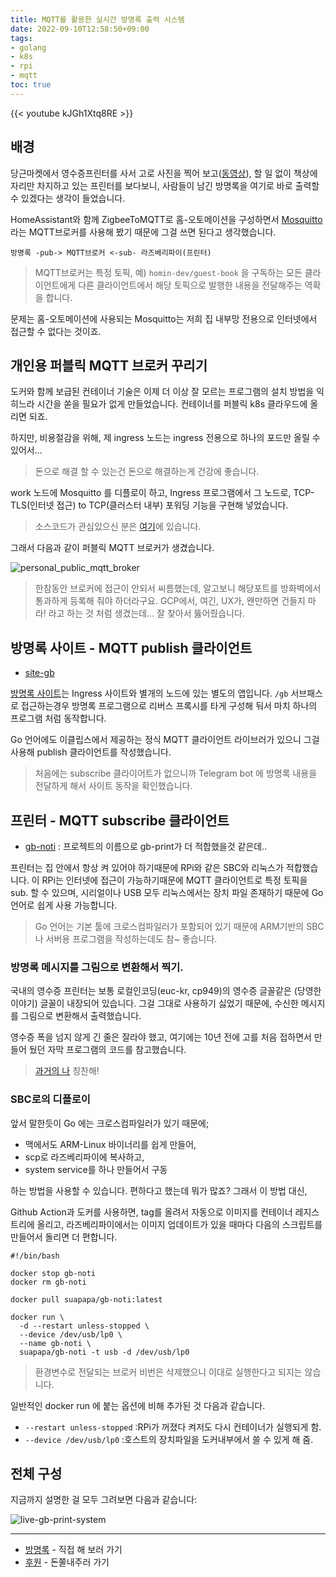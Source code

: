 ```yaml
---
title: MQTT를 활용한 실시간 방명록 출력 시스템 
date: 2022-09-10T12:58:50+09:00
tags:
- golang
- k8s
- rpi
- mqtt
toc: true
---
```


{{< youtube kJGh1Xtq8RE >}}

## 배경

당근마켓에서 영수증프린터를 사서 고로 사진을 찍어 보고([동영상](https://youtu.be/sQ_J_80lhCM)),
할 일 없이 책상에 자리만 차지하고 있는 프린터를 보다보니, 사람들이 남긴 방명록을 여기로 바로
출력할 수 있겠다는 생각이 들었습니다.

HomeAssistant와 함께 ZigbeeToMQTT로 홈-오토메이션을 구성하면서 [Mosquitto](https://mosquitto.org/)
라는 MQTT브로커를 사용해 봤기 때문에 그걸 쓰면 된다고 생각했습니다.

```
방명록 -pub-> MQTT브로커 <-sub- 라즈베리파이(프린터)
```

> MQTT브로커는 특정 토픽, 예) `homin-dev/guest-book` 을 구독하는 모든 클라이언트에게
> 다른 클라이언트에서 해당 토픽으로 발행한 내용을 전달해주는 역확을 합니다.

문제는 홈-오토메이션에 사용되는 Mosquitto는 저희 집 내부망 전용으로 인터넷에서 접근할 수 없다는 것이죠.


## 개인용 퍼블릭 MQTT 브로커 꾸리기

도커와 함께 보급된 컨테이너 기술은 이제 더 이상 잘 모르는 프로그램의 설치 방법을 익히느라 시간을
쏟을 필요가 없게 만들었습니다. 컨테이너를 퍼블릭 k8s 클라우드에 올리면 되죠.

하지만, 비용절감을 위해, 제 ingress 노드는 ingress 전용으로 하나의 포드만 올릴 수 있어서...

> 돈으로 해결 할 수 있는건 돈으로 해결하는게 건강에 좋습니다.

work 노드에 Mosquitto 를 디플로이 하고,
Ingress 프로그램에서 그 노드로, TCP-TLS(인터넷 접근) to TCP(클러스터 내부) 포워딩 기능을 구현해 넣었습니다.

> 소스코드가 관심있으신 분은 [여기](https://github.com/suapapa/site-ingress/blob/main/portfoward.go)에 있습니다.

그래서 다음과 같이 퍼블릭 MQTT 브로커가 생겼습니다.

![personal_public_mqtt_broker](https://homin.dev/asset/blog/img/personal_public_mqtt_broker.jpg)

> 한참동안 브로커에 접근이 안되서 씨름했는데, 알고보니 해당포트를 방화벽에서 통과하게 등록해 줘야 하더라구요.
> GCP에서, 여긴, UX가, 왠만하면 건들지 마라! 라고 하는 것 처럼 생겼는데... 잘 찾아서 뚫어줬습니다.

## 방명록 사이트 - MQTT publish 클라이언트

- [site-gb](https://github.com/suapapa/site-gb)

[방명록 사이트](https://homin.dev/gb)는 Ingress 사이트와 별개의 노드에 있는 별도의 앱입니다.
`/gb` 서브패스로 접근하는경우 방명록 프로그램으로 리버스 프록시를 타게 구성해 둬서 마치 하나의 프로그램 처럼 동작합니다.

Go 언어에도 이클립스에서 제공하는 정식 MQTT 클라이언트 라이브러가 있으니 그걸 사용해 publish 클라이언트를 작성했습니다.


> 처음에는 subscribe 클라이어트가 없으니까 Telegram bot 에 방명록 내용을 전달하게 해서 사이트 동작을 확인했습니다.

## 프린터 - MQTT subscribe 클라이언트

- [gb-noti](https://github.com/suapapa/gb-noti) : 프로젝트의 이름으로 gb-print가 더 적합했을것 같은데..

프린터는 집 안에서 항상 켜 있어야 하기때문에 RPi와 같은 SBC와 리눅스가 적합했습니다.
이 RPi는 인터넷에 접근이 가능하기때문에 MQTT 클라이언트로 특정 토픽을 sub. 할 수 있으며,
시리얼이나 USB 모두 리눅스에서는 장치 파일 존재하기 때문에 Go 언어로 쉽게 사용 가능합니다.

> Go 언어는 기본 툴에 크로스컴파일러가 포함되어 있기 때문에 ARM기반의 SBC나
> 서버용 프로그램을 작성하는데도 참~ 좋습니다.

### 방명록 메시지를 그림으로 변환해서 찍기.

국내의 영수증 프린터는 보통 로컬인코딩(euc-kr, cp949)의 영수증 글꼴같은 (당영한 이야기) 글꼴이 내장되어 있습니다.
그걸 그대로 사용하기 싫었기 때문에, 수신한 메시지를 그림으로 변환해서 출력했습니다.

영수증 폭을 넘지 않게 긴 줄은 잘라야 했고, 여기에는 10년 전에 고를 처음 접하면서 만들어 뒀던
자막 프로그램의 코드를 참고했습니다.

> [과거의 나](https://github.com/suapapa/subtitle-raider) 칭찬해!

### SBC로의 디플로이

앞서 말한듯이 Go 에는 크로스컴파일러가 있기 때문에;

- 맥에서도 ARM-Linux 바이너리를 쉽게 만들어,
- scp로 라즈베리파이에 복사하고,
- system service를 하나 만들어서 구동

하는 방법을 사용할 수 있습니다. 편하다고 했는데 뭐가 많죠? 그래서 이 방법 대신,

Github Action과 도커를 사용하면, tag를 올려서 자동으로 이미지를 컨테이너 레지스트리에 올리고,
라즈베리파이에서는 이미지 업데이트가 있을 때마다 다음의 스크립트를 만들어서 돌리면 더 편합니다.

```
#!/bin/bash

docker stop gb-noti
docker rm gb-noti

docker pull suapapa/gb-noti:latest

docker run \
  -d --restart unless-stopped \
  --device /dev/usb/lp0 \
  --name gb-noti \
  suapapa/gb-noti -t usb -d /dev/usb/lp0
```

> 환경변수로 전달되는 브로커 비번은 삭제했으니 이대로 실행한다고 되지는 않습니다.

일반적인 docker run 에 붙는 옵션에 비해 추가된 것 다음과 같습니다.

- `--restart unless-stopped` :RPi가 꺼졌다 켜저도 다시 컨테이너가 실행되게 함.
- `--device /dev/usb/lp0` :호스트의 장치파일을 도커내부에서 쓸 수 있게 해 줌.

## 전체 구성

지금까지 설명한 걸 모두 그려보면 다음과 같습니다:

![live-gb-print-system](https://homin.dev/asset/blog/img/live-gb-print-system.jpg)

---

- [방명록](https://homin.dev/gb) - 직접 해 보러 가기
- [후원](https://homin.dev/support) - 돈쭐내주러 가기
